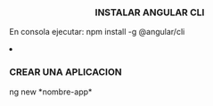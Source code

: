<center><h3>INSTALAR ANGULAR CLI</h3></li></center>
<p>En consola ejecutar: npm install -g @angular/cli</p>
<li><h3>CREAR UNA APLICACION</h3></li>
<p>ng new *nombre-app*</p>
